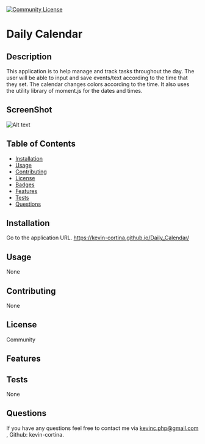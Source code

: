 
 
  [![Community License](https://img.shields.io/badge/license-Community-blue.svg)](http://www.gnu.org/licenses/Community-3.0)

  # Daily Calendar
  
  ## Description
  This application is to help manage and track tasks throughout the day. The user will be able to input and save events/text according to the time that they set.     The calendar changes colors according to the time. It also uses the utility library of moment.js for the dates and times. 
  
  ## ScreenShot
 ![Alt text](Daily_Calendar/screenshot.png)
  
  ## Table of Contents
  - [Installation](#installation)
  - [Usage](#usage)
  - [Contributing](#contributing)
  - [License](#license)
  - [Badges](#badges)
  - [Features](#features)
  - [Tests](#test)
  - [Questions](#questions)
 
  ## Installation
  Go to the application URL. https://kevin-cortina.github.io/Daily_Calendar/
 
  
  ## Usage
  None

  
  ## Contributing
  None

  
  ## License
  Community
  

  ## Features
  
  
  ## Tests
  None
 
  
  ## Questions
  If you have any questions feel free to contact me via kevinc.php@gmail.com , Github: kevin-cortina.
  
